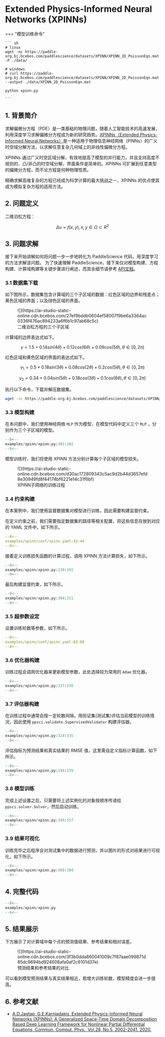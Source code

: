 # Extended Physics-Informed Neural Networks (XPINNs)

=== "模型训练命令"

    ``` sh
    # linux
    wget -nc https://paddle-org.bj.bcebos.com/paddlescience/datasets/XPINN/XPINN_2D_PoissonEqn.mat -P ./data/

    # windows
    # curl https://paddle-org.bj.bcebos.com/paddlescience/datasets/XPINN/XPINN_2D_PoissonEqn.mat --output ./data/XPINN_2D_PoissonEqn.mat

    python xpinn.py

    ```

## 1. 背景简介

求解偏微分方程（PDE）是一类基础的物理问题，随着人工智能技术的高速发展，利用深度学习求解偏微分方程成为新的研究趋势。[XPINNs（Extended Physics-Informed Neural Networks）](https://doi.org/10.4208/cicp.OA-2020-0164)是一种适用于物理信息神经网络（PINNs）的广义时空域分解方法，以求解任意复杂几何域上的非线性偏微分方程。

XPINNs 通过广义时空区域分解，有效地提高了模型的并行能力，并且支持高度不规则的、凸/非凸的时空域分解，界面条件是简单的。XPINNs 可扩展到任意类型的偏微分方程，而不论方程是何种物理性质。

精确求解高维复杂的方程已经成为科学计算的最大挑战之一，XPINNs 的优点使其成为模拟复杂方程的适用方法。

## 2. 问题定义

二维泊松方程：

$$ \Delta u = f(x, y),  x,y \in \Omega \subset R^2$$

## 3. 问题求解

接下来开始讲解如何将问题一步一步地转化为 PaddleScience 代码，用深度学习的方法求解该问题。
为了快速理解 PaddleScience，接下来仅对模型构建、方程构建、计算域构建等关键步骤进行阐述，而其余细节请参考 [API文档](../api/arch.md)。

### 3.1 数据集下载

如下图所示，数据集包含计算域的三个子区域的数据：红色区域的边界和残差点；黄色区域的界面；以及绿色区域的界面。

<figure markdown>
  ![](https://ai-studio-static-online.cdn.bcebos.com/27ef9bddb0604ef58007f9be6a3364ac0336f476ac894233a6f6b1c97ab68c5c)
  <figcaption>二维泊松方程的三个子区域</figcaption>
</figure>

计算域的边界表达式如下。

$$ \gamma =1.5+0.14 sin(4θ)+0.12 cos(6θ)+0.09 cos(5θ), θ \in [0,2π) $$

红色区域和黄色区域的界面的表达式如下。

$$ \gamma_1 =0.5+0.18 sin(3θ)+0.08 cos(2θ)+0.2 cos(5θ), θ \in [0,2π)$$

$$ \gamma_2 =0.34+0.04 sin(5θ)+0.18 cos(3θ)+0.1 cos(6θ), θ \in [0,2π) $$

执行以下命令，下载并解压数据集。

``` sh
wget -nc https://paddle-org.bj.bcebos.com/paddlescience/datasets/XPINN/XPINN_2D_PoissonEqn.mat -P ./data/
```

### 3.3 模型构建

在本问题中，我们使用神经网络 `MLP` 作为模型，在模型代码中定义三个 `MLP` ，分别作为三个子区域的模型。

``` py linenums="301"
--8<--
examples/xpinn/xpinn.py:301:302
--8<--
```

模型训练时，我们将使用 XPINN 方法分别计算每个子区域的模型损失。

<figure markdown>
  ![](https://ai-studio-static-online.cdn.bcebos.com/d30ac172809343c5ac9d2b44d3657efd8e30949fd8f44174bf6221e14c31f6bf)
  <figcaption>XPINN子网络的训练过程</figcaption>
</figure>

### 3.4 约束构建

在本案例中，我们使用监督数据集对模型进行训练，因此需要构建监督约束。

在定义约束之前，我们需要指定数据集的路径等相关配置，将这些信息存放到对应的 YAML 文件中，如下所示。

``` yaml linenums="43"
--8<--
examples/xpinn/conf/xpinn.yaml:43:44
--8<--
```

接着定义训练损失函数的计算过程，调用 XPINN 方法计算损失，如下所示。

``` py linenums="130"
--8<--
examples/xpinn/xpinn.py:130:191
--8<--
```

最后构建监督约束，如下所示。

``` py linenums="304"
--8<--
examples/xpinn/xpinn.py:304:311
--8<--
```

### 3.5 超参数设定

设置训练轮数等参数，如下所示。

``` yaml linenums="83"
--8<--
examples/xpinn/conf/xpinn.yaml:83:88
--8<--
```

### 3.6 优化器构建

训练过程会调用优化器来更新模型参数，此处选择较为常用的 `Adam` 优化器。

``` py linenums="337"
--8<--
examples/xpinn/xpinn.py:337:338
--8<--
```

### 3.7 评估器构建

在训练过程中通常会按一定轮数间隔，用验证集(测试集)评估当前模型的训练情况，因此使用 `ppsci.validate.SupervisedValidator` 构建评估器。

``` py linenums="324"
--8<--
examples/xpinn/xpinn.py:324:335
--8<--
```

评估指标为预测结果和真实结果的 RMSE 值，这里需自定义指标计算函数，如下所示。

``` py linenums="194"
--8<--
examples/xpinn/xpinn.py:194:219
--8<--
```

### 3.8 模型训练

完成上述设置之后，只需要将上述实例化的对象按顺序传递给 `ppsci.solver.Solver`，然后启动训练。

``` py linenums="340"
--8<--
examples/xpinn/xpinn.py:340:357
--8<--
```

### 3.9 结果可视化

训练完毕之后程序会对测试集中的数据进行预测，并以图片的形式对结果进行可视化，如下所示。

``` py linenums="360"
--8<--
examples/xpinn/xpinn.py:360:384
--8<--
```

## 4. 完整代码

``` py linenums="1" title="cfdgcn.py"
--8<--
examples/xpinn/xpinn.py
--8<--
```

## 5. 结果展示

下方展示了对计算域中每个点的预测值结果、参考结果和相对误差。

<figure markdown>
  ![](https://ai-studio-static-online.cdn.bcebos.com/3f3b0dda860041009c7f87aae099871d85dc9694bd924608afa0af2c6101d37e)
  <figcaption>预测结果和参考结果的对比</figcaption>
</figure>

可以看到模型预测结果与真实结果相近，若增大训练轮数，模型精度会进一步提高。

## 6. 参考文献

* [A.D.Jagtap, G.E.Karniadakis, Extended Physics-Informed Neural Networks (XPINNs): A Generalized Space-Time Domain Decomposition Based Deep Learning Framework for Nonlinear Partial Differential Equations, Commun. Comput. Phys., Vol.28, No.5, 2002-2041, 2020.](https://doi.org/10.4208/cicp.OA-2020-0164)
